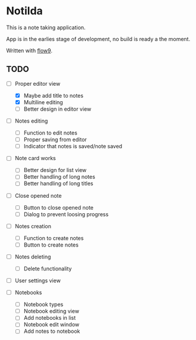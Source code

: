 # Notilda

This is a note taking application.

App is in the earlies stage of development, no build is ready a the moment.

Written with [flow9](https://github.com/area9innovation/flow9).

## TODO

- [ ] Proper editor view

  - [x] Maybe add title to notes
  - [x] Multiline editing
  - [ ] Better design in editor view

- [ ] Notes editing

  - [ ] Function to edit notes
  - [ ] Proper saving from editor
  - [ ] Indicator that notes is saved/note saved

- [ ] Note card works

  - [ ] Better design for list view
  - [ ] Better handling of long notes
  - [ ] Better handling of long titles

- [ ] Close opened note

  - [ ] Button to close opened note
  - [ ] Dialog to prevent loosing progress

- [ ] Notes creation

  - [ ] Function to create notes
  - [ ] Button to create notes

- [ ] Notes deleting

  - [ ] Delete functionality

- [ ] User settings view

- [ ] Notebooks

  - [ ] Notebook types
  - [ ] Notebook editing view
  - [ ] Add notebooks in list
  - [ ] Notebook edit window
  - [ ] Add notes to notebook
